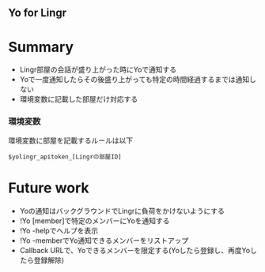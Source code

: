 Yo for Lingr
---

Summary
===

- Lingr部屋の会話が盛り上がった時にYoで通知する
- Yoで一度通知したらその後盛り上がっても特定の時間経過するまでは通知しない
- 環境変数に記載した部屋だけ対応する

### 環境変数

環境変数に部屋を記載するルールは以下

```
$yolingr_apitoken_[Lingrの部屋ID]
```

Future work
===
- Yoの通知はバックグラウンドでLingrに負荷をかけないようにする
- !Yo [member]で特定のメンバーにYoを通知する
- !Yo -helpでへルプを表示
- !Yo -memberでYo通知できるメンバーをリストアップ
- Callback URLで、Yoできるメンバーを限定する(Yoしたら登録し、再度Yoしたら登録解除)

